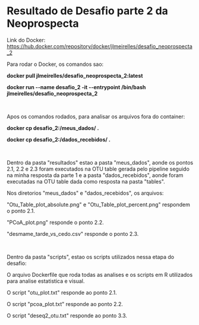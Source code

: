 # Resultado de Desafio parte 2 da Neoprospecta

Link do Docker: https://hub.docker.com/repository/docker/jlmeirelles/desafio_neoprospecta_2
<p>
Para rodar o Docker, os comandos sao:
  
**docker pull jlmeirelles/desafio_neoprospecta_2:latest**
  
**docker run --name desafio_2 -it --entrypoint /bin/bash jlmeirelles/desafio_neoprospecta_2**

</p>

<p>&nbsp;</p>

<p>
Apos os comandos rodados, para analisar os arquivos fora do container:

**<abrir outro terminal com o container aberto e rodar:>**

**docker cp desafio_2:/meus_dados/ .**

**docker cp desafio_2:/dados_recebidos/ .**

</p>

<p>&nbsp;</p>

<p>
  
Dentro da pasta "resultados" estao a pasta "meus_dados", aonde os pontos 2.1, 2.2 e 2.3 foram executados na OTU table gerada pelo pipeline seguido na minha resposta da parte 1 e a pasta "dados_recebidos", aonde foram executadas na OTU table dada como resposta na pasta "tables".

Nos diretorios "meus_dados" e "dados_recebidos", os arquivos: 

"Otu_Table_plot_absolute.png" e "Otu_Table_plot_percent.png" respondem o ponto 2.1.

"PCoA_plot.png" responde o ponto 2.2.

"desmame_tarde_vs_cedo.csv" responde o ponto 2.3.
</p>

<p>&nbsp;</p>

<p>
Dentro da pasta "scripts", estao os scripts utilizados nessa etapa do desafio:

O arquivo Dockerfile que roda todas as analises e os scripts em R utilizados para analise estatistica e visual.

O script "otu_plot.txt" responde ao ponto 2.1.

O script "pcoa_plot.txt" responde ao ponto 2.2.

O script "deseq2_otu.txt" responde ao ponto 3.3.
</p>

